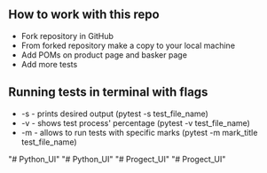                    
## How to work with this repo

- Fork repository in GitHub
- From forked repository make a copy to your local machine
- Add POMs on product page and basker page
- Add more tests

## Running tests in terminal with flags
- -s - prints desired output (pytest -s test_file_name)
- -v - shows test process' percentage (pytest -v test_file_name)
- -m - allows to run tests with specific marks (pytest -m mark_title test_file_name)


"# Python_UI" 
"# Python_UI" 
"# Progect_UI" 
"# Progect_UI" 
